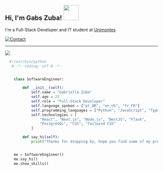 <h2>Hi, I'm Gabs Zuba! <img src="https://media.giphy.com/media/mGcNjsfWAjY5AEZNw6/giphy.gif" width="50"></h2>

<p>I'm a Full-Stack Developer and IT student at  <a href="https://unimontes.br/"> Unimontes </a>

[![Contact](https://skillicons.dev/icons?i=linkedin)](https://www.linkedin.com/in/gabrielle-zuba/)


---
<img src="https://64.media.tumblr.com/14ca89b78fdd571a3ace96dad2caf093/tumblr_pdp5kenJOK1xchmwfo1_540.gifv" align="middle">

```python
  #!/usr/bin/python
   # -*- coding: utf-8 -*-


    class SoftwareEngineer:

        def __init__(self):
            self.name = "Gabrielle Zuba"
            self.age = 21  
            self.role = "Full-Stack Developer"
            self.language_spoken = ["pt_BR", "en_US", "fr_FR"]
            self.programming_languages = ["Python", "JavaScript", "TypeScript", "Java"]
            self.technologies = [
                "React", "Next.js", "Node.js", "NestJS", "Flask",
                "PostgreSQL", "CSS", "Tailwind CSS"
            ]

        def say_hi(self):
            print("Thanks for dropping by, hope you find some of my projects interesting.")


    me = SoftwareEngineer()
    me.say_hi()
    me.show_skills()
    
```

